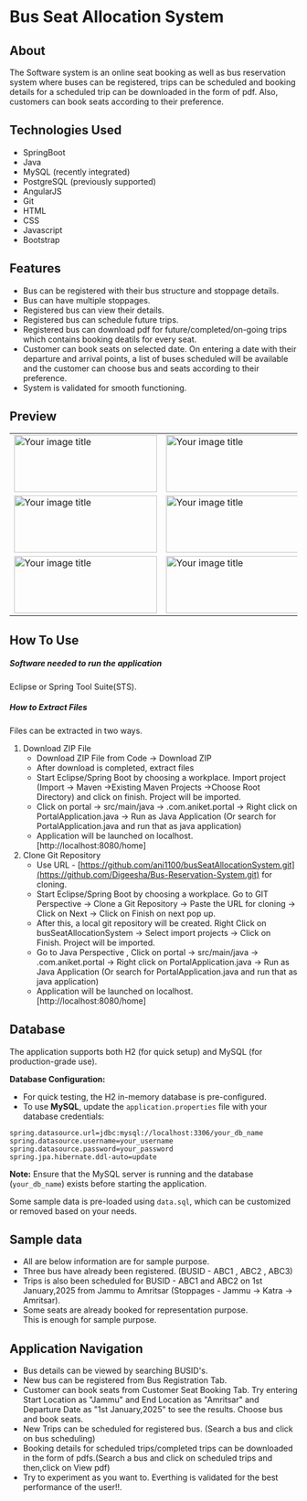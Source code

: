 # Bus Seat Allocation System
## About
The Software system is an online seat booking as well as bus reservation system where buses can be registered, trips can be scheduled and booking details for a scheduled trip can be downloaded in the form of pdf. Also, customers can book seats according to their preference.<br>
## Technologies Used
* SpringBoot
* Java
* MySQL (recently integrated)
* PostgreSQL (previously supported)
* AngularJS
* Git
* HTML
* CSS
* Javascript
* Bootstrap
## Features
* Bus can be registered with their bus structure and stoppage details.
* Bus can have multiple stoppages. 
* Registered bus can view their details. 
* Registered bus can schedule future trips.
* Registered bus can download pdf for future/completed/on-going trips which contains booking deatils for every seat.
* Customer can book seats on selected date. On entering a date with their departure and arrival points, a list of buses scheduled will be available and the customer can choose bus and seats according to their preference.
* System is validated for smooth functioning.
## Preview
<table>
  <tr>
    <td><img src="https://user-images.githubusercontent.com/112768196/192103658-b405ed4f-3184-48be-b81b-233400159835.png" alt="Your image title" width="250" height="100"/></td>
    <td><img src="https://user-images.githubusercontent.com/112768196/192103737-59029501-33f2-4f20-86c6-05c585a1fba0.png" alt="Your image title" width="250" height="100"/></td>
    <td><img src="https://user-images.githubusercontent.com/112768196/192103770-7d83c4e8-a6c4-4fa8-9f47-8470024acd30.png" alt="Your image title" width="250" height="100"/></td>
  </tr>
  <tr>
    <td><img src="https://user-images.githubusercontent.com/112768196/192103783-9e5cc218-5a5d-4813-b4ce-b588d433820c.png" alt="Your image title" width="250" height="100"/></td>
    <td><img src="https://user-images.githubusercontent.com/112768196/192103819-87dc1f58-ad40-4efc-af14-e733df66e51b.png" alt="Your image title" width="250" height="100"/></td>
    <td><img src="https://user-images.githubusercontent.com/112768196/192103840-a270c3f0-193e-40ba-94f0-a5e00762bd77.png" alt="Your image title" width="250" height="100"/></td>
  </tr>
  <tr>
    <td><img src="https://user-images.githubusercontent.com/112768196/192103850-19237719-c2e3-46d2-b183-0c2f00017769.png" alt="Your image title" width="250" height="100"/></td>
    <td><img src="https://user-images.githubusercontent.com/112768196/192103968-77e98d55-8ebe-4ae3-9342-08b184570c42.png" alt="Your image title" width="250" height="100"/></td>
    <td><img src="https://user-images.githubusercontent.com/112768196/192104567-cb8cdc22-324f-496d-bd22-52884b4d631a.png" alt="Your image title" width="250" height="100"/></td>
  </tr>
</table>

## How To Use
##### Software needed to run the application
Eclipse or Spring Tool Suite(STS).
##### How to Extract Files
Files can be extracted in two ways.
1. Download ZIP File
   * Download ZIP File from Code -> Download ZIP
   * After download is completed, extract files
   * Start Eclipse/Spring Boot by choosing a workplace. Import project (Import -> Maven ->Existing Maven Projects ->Choose Root Directory) and click on finish. Project will be imported.
   * Click on portal -> src/main/java -> .com.aniket.portal -> Right click on PortalApplication.java -> Run as Java Application (Or search for PortalApplication.java and run that as java application)
   * Application will be launched on localhost. [http://localhost:8080/home]
2. Clone Git Repository
   * Use URL - [https://github.com/ani1100/busSeatAllocationSystem.git](https://github.com/Digeesha/Bus-Reservation-System.git) for cloning.
   * Start Eclipse/Spring Boot by choosing a workplace. Go to GIT Perspective -> Clone a Git Repository -> Paste the URL for cloning -> Click on Next -> Click on Finish on next pop up. 
   * After this, a local git repository will be created. Right Click on busSeatAllocationSystem -> Select import projects -> Click on Finish. Project will be imported.
   * Go to Java Perspective , Click on portal -> src/main/java -> .com.aniket.portal -> Right click on PortalApplication.java -> Run as Java Application (Or search for PortalApplication.java and run that as java application)
   * Application will be launched on localhost. [http://localhost:8080/home]
## Database
The application supports both H2 (for quick setup) and MySQL (for production-grade use).

**Database Configuration:**
- For quick testing, the H2 in-memory database is pre-configured.
- To use **MySQL**, update the `application.properties` file with your database credentials:

```properties
spring.datasource.url=jdbc:mysql://localhost:3306/your_db_name
spring.datasource.username=your_username
spring.datasource.password=your_password
spring.jpa.hibernate.ddl-auto=update
```

**Note:** Ensure that the MySQL server is running and the database (`your_db_name`) exists before starting the application.

Some sample data is pre-loaded using `data.sql`, which can be customized or removed based on your needs.

## Sample data

* All are below information are for sample purpose.
* Three bus have already been registered. (BUSID - ABC1 , ABC2 , ABC3)
* Trips is also been scheduled for BUSID - ABC1 and ABC2 on 1st January,2025 from Jammu to Amritsar (Stoppages - Jammu -> Katra -> Amritsar).
* Some seats are already booked for representation purpose.<br>
This is enough for sample purpose.
## Application Navigation
* Bus details can be viewed by searching BUSID's.
* New bus can be registered from Bus Registration Tab.
* Customer can book seats from Customer Seat Booking Tab. Try entering Start Location as "Jammu" and End Location as "Amritsar" and Departure Date as "1st January,2025" to see the results. Choose bus and book seats.
* New Trips can be scheduled for registered bus. (Search a bus and click on bus scheduling)
* Booking details for scheduled trips/completed trips can be downloaded in the form of pdfs.(Search a bus and click on scheduled trips and then,click on View pdf)
* Try to experiment as you want to. Everthing is validated for the best performance of the user!!.
